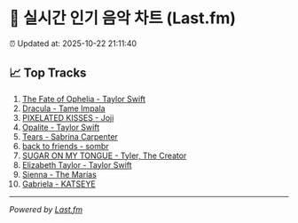 # 🎵 실시간 인기 음악 차트 (Last.fm)

⏰ Updated at: 2025-10-22 21:11:40

## 📈 Top Tracks

1. [The Fate of Ophelia - Taylor Swift](https://www.last.fm/music/Taylor+Swift/_/The+Fate+of+Ophelia)
2. [Dracula - Tame Impala](https://www.last.fm/music/Tame+Impala/_/Dracula)
3. [PIXELATED KISSES - Joji](https://www.last.fm/music/Joji/_/PIXELATED+KISSES)
4. [Opalite - Taylor Swift](https://www.last.fm/music/Taylor+Swift/_/Opalite)
5. [Tears - Sabrina Carpenter](https://www.last.fm/music/Sabrina+Carpenter/_/Tears)
6. [back to friends - sombr](https://www.last.fm/music/sombr/_/back+to+friends)
7. [SUGAR ON MY TONGUE - Tyler, The Creator](https://www.last.fm/music/Tyler,+The+Creator/_/SUGAR+ON+MY+TONGUE)
8. [Elizabeth Taylor - Taylor Swift](https://www.last.fm/music/Taylor+Swift/_/Elizabeth+Taylor)
9. [Sienna - The Marías](https://www.last.fm/music/The+Mar%C3%ADas/_/Sienna)
10. [Gabriela - KATSEYE](https://www.last.fm/music/KATSEYE/_/Gabriela)

---
*Powered by [Last.fm](https://www.last.fm)*
